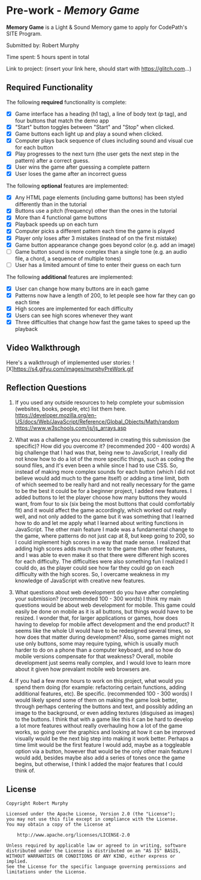 # Pre-work - *Memory Game*

**Memory Game** is a Light & Sound Memory game to apply for CodePath's SITE Program. 

Submitted by: Robert Murphy

Time spent: 5 hours spent in total

Link to project: (insert your link here, should start with https://glitch.com...)

## Required Functionality

The following **required** functionality is complete:

* [X] Game interface has a heading (h1 tag), a line of body text (p tag), and four buttons that match the demo app
* [X] "Start" button toggles between "Start" and "Stop" when clicked. 
* [X] Game buttons each light up and play a sound when clicked. 
* [X] Computer plays back sequence of clues including sound and visual cue for each button
* [X] Play progresses to the next turn (the user gets the next step in the pattern) after a correct guess. 
* [X] User wins the game after guessing a complete pattern
* [X] User loses the game after an incorrect guess

The following **optional** features are implemented:

* [X] Any HTML page elements (including game buttons) has been styled differently than in the tutorial
* [X] Buttons use a pitch (frequency) other than the ones in the tutorial
* [X] More than 4 functional game buttons
* [X] Playback speeds up on each turn
* [X] Computer picks a different pattern each time the game is played
* [X] Player only loses after 3 mistakes (instead of on the first mistake)
* [X] Game button appearance change goes beyond color (e.g. add an image)
* [ ] Game button sound is more complex than a single tone (e.g. an audio file, a chord, a sequence of multiple tones)
* [ ] User has a limited amount of time to enter their guess on each turn

The following **additional** features are implemented:

* [X] User can change how many buttons are in each game
* [X] Patterns now have a length of 200, to let people see how far they can go each time
* [X] High scores are implemented for each difficulty
* [X] Users can see high scores whenever they want
* [X] Three difficulties that change how fast the game takes to speed up the playback

## Video Walkthrough

Here's a walkthrough of implemented user stories:
![X]https://s4.gifyu.com/images/murphyPreWork.gif


## Reflection Questions
1. If you used any outside resources to help complete your submission (websites, books, people, etc) list them here. 
https://developer.mozilla.org/en-US/docs/Web/JavaScript/Reference/Global_Objects/Math/random
https://www.w3schools.com/js/js_arrays.asp

2. What was a challenge you encountered in creating this submission (be specific)? How did you overcome it? (recommended 200 - 400 words) 
A big challenge that I had was that, being new to JavaScript, I really did not know how to do a lot of the more specific things, such
as coding the sound files, and it's even been a while since I had to use CSS. So, instead of making more complex sounds for each
button (which I did not believe would add much to the game itself) or adding a time limit, both of which seemed to be really hard
and not really necessary for the game to be the best it could be for a beginner project, I added new features. I added buttons to
let the player choose how many buttons they would want, from four to six (six being the most buttons that could comfortably fit)
and it would affect the game accordingly, which worked out really well, and not only added to the game but it was something
that I learned how to do and let me apply what I learned about writing functions in JavaScript. The other main feature I made
was a fundamental change to the game, where patterns do not just cap at 8, but keep going to 200, so I could implement high scores
in a way that made sense. I realized that adding high scores adds much more to the game than other features, and I was able to even
make it so that there were different high scores for each difficulty. The difficulties were also something fun I realized I could do,
as the player could see how far they could go on each difficulty with the high scores. So, I overcame weakness in my knowledge of
JavaScript with creative new features.

3. What questions about web development do you have after completing your submission? (recommended 100 - 300 words) 
I think my main questions would be about web development for mobile. This game could easily be done on mobile as it is all buttons,
but things would have to be resized. I wonder that, for larger applications or games, how does having to develop for mobile
affect development and the end product? It seems like the whole UI would have to be redesigned several times, so how does that
matter during development? Also, some games might not use only buttons, some may require typing, which is usually much harder
to do on a phone than a computer keyboard, and so how do mobile versions compensate for that weakness? Overall, mobile development
just seems really complex, and I would love to learn more about it given how prevalant mobile web browsers are.

4. If you had a few more hours to work on this project, what would you spend them doing (for example: refactoring certain functions, adding additional features, etc). Be specific. (recommended 100 - 300 words) 
I would likely spend some of them on making the game look better, through perhaps centering the buttons and text, and possibly
adding an image to the background, or even adding textures (disguised as images) to the buttons. I think that with a game like
this it can be hard to develop a lot more features without really overhauling how a lot of the game works, so going over the 
graphics and looking at how it can be improved visually would be the next big step into making it work better. Perhaps a time
limit would be the first feature I would add, maybe as a toggleable option via a button, however that would be the only other main
feature I would add, besides maybe also add a series of tones once the game begins, but otherwise, I think I added the major features
that I could think of.



## License

    Copyright Robert Murphy

    Licensed under the Apache License, Version 2.0 (the "License");
    you may not use this file except in compliance with the License.
    You may obtain a copy of the License at

        http://www.apache.org/licenses/LICENSE-2.0

    Unless required by applicable law or agreed to in writing, software
    distributed under the License is distributed on an "AS IS" BASIS,
    WITHOUT WARRANTIES OR CONDITIONS OF ANY KIND, either express or implied.
    See the License for the specific language governing permissions and
    limitations under the License.